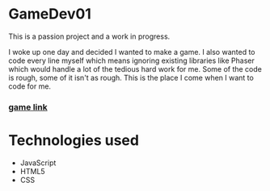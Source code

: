 # GameDev01

<p>This is a passion project and a work in progress.</p> 
<p>I woke up one day and decided I wanted to make a game. I also wanted to code every line myself which means ignoring existing libraries like Phaser which would handle a lot of the tedious hard work for me. Some of the code is rough, some of it isn't as rough. This is the place I come when I want to code for me.</p>

### [game link](https://vanillacoder.github.io/GameDev01/)

# Technologies used
+ JavaScript
+ HTML5
+ CSS
